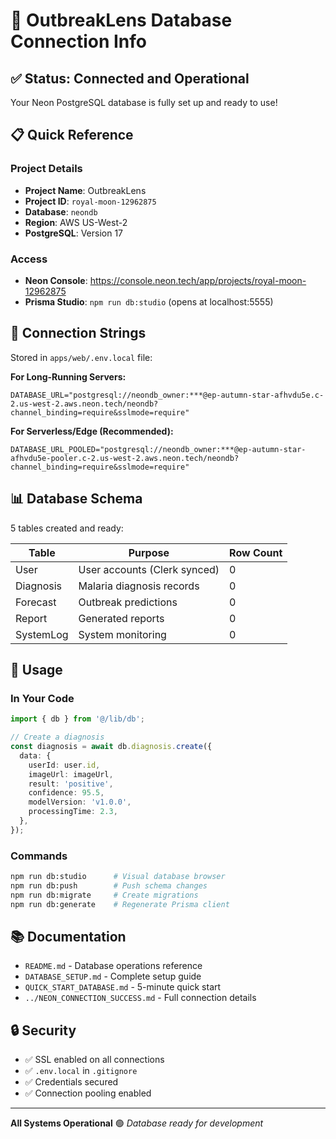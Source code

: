 # 🎯 OutbreakLens Database Connection Info

## ✅ Status: Connected and Operational

Your Neon PostgreSQL database is fully set up and ready to use!

## 📋 Quick Reference

### Project Details
- **Project Name**: OutbreakLens
- **Project ID**: `royal-moon-12962875`
- **Database**: `neondb`
- **Region**: AWS US-West-2
- **PostgreSQL**: Version 17

### Access
- **Neon Console**: https://console.neon.tech/app/projects/royal-moon-12962875
- **Prisma Studio**: `npm run db:studio` (opens at localhost:5555)

## 🔌 Connection Strings

Stored in `apps/web/.env.local` file:

**For Long-Running Servers:**
```
DATABASE_URL="postgresql://neondb_owner:***@ep-autumn-star-afhvdu5e.c-2.us-west-2.aws.neon.tech/neondb?channel_binding=require&sslmode=require"
```

**For Serverless/Edge (Recommended):**
```
DATABASE_URL_POOLED="postgresql://neondb_owner:***@ep-autumn-star-afhvdu5e-pooler.c-2.us-west-2.aws.neon.tech/neondb?channel_binding=require&sslmode=require"
```

## 📊 Database Schema

5 tables created and ready:

| Table | Purpose | Row Count |
|-------|---------|-----------|
| User | User accounts (Clerk synced) | 0 |
| Diagnosis | Malaria diagnosis records | 0 |
| Forecast | Outbreak predictions | 0 |
| Report | Generated reports | 0 |
| SystemLog | System monitoring | 0 |

## 🚀 Usage

### In Your Code
```typescript
import { db } from '@/lib/db';

// Create a diagnosis
const diagnosis = await db.diagnosis.create({
  data: {
    userId: user.id,
    imageUrl: imageUrl,
    result: 'positive',
    confidence: 95.5,
    modelVersion: 'v1.0.0',
    processingTime: 2.3,
  },
});
```

### Commands
```bash
npm run db:studio      # Visual database browser
npm run db:push        # Push schema changes
npm run db:migrate     # Create migrations
npm run db:generate    # Regenerate Prisma client
```

## 📚 Documentation

- `README.md` - Database operations reference
- `DATABASE_SETUP.md` - Complete setup guide
- `QUICK_START_DATABASE.md` - 5-minute quick start
- `../NEON_CONNECTION_SUCCESS.md` - Full connection details

## 🔒 Security

- ✅ SSL enabled on all connections
- ✅ `.env.local` in `.gitignore`
- ✅ Credentials secured
- ✅ Connection pooling enabled

---

**All Systems Operational** 🟢
*Database ready for development*

